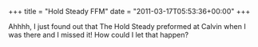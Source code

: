 +++
title = "Hold Steady FFM"
date = "2011-03-17T05:53:36+00:00"
+++

Ahhhh, I just found out that The Hold Steady preformed at Calvin when I was there and I missed it!  How could I let that happen?
			